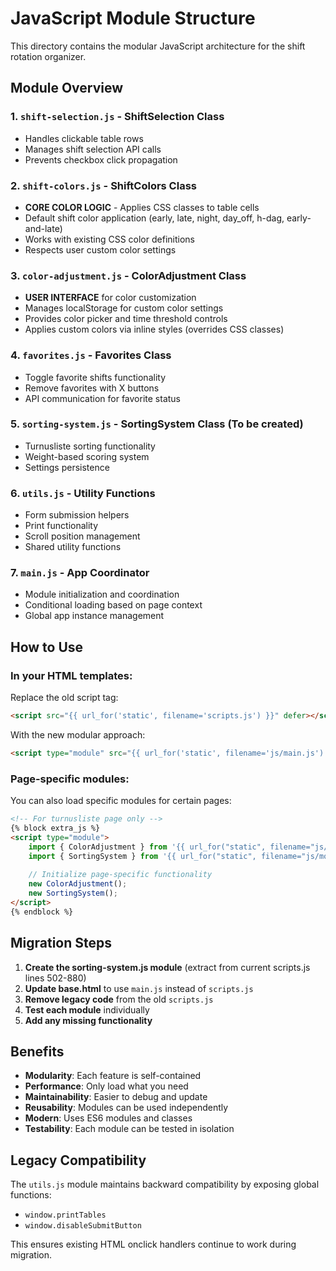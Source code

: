 # JavaScript Module Structure

This directory contains the modular JavaScript architecture for the shift rotation organizer.

## Module Overview

### 1. `shift-selection.js` - ShiftSelection Class
- Handles clickable table rows
- Manages shift selection API calls
- Prevents checkbox click propagation

### 2. `shift-colors.js` - ShiftColors Class
- **CORE COLOR LOGIC** - Applies CSS classes to table cells
- Default shift color application (early, late, night, day_off, h-dag, early-and-late)
- Works with existing CSS color definitions
- Respects user custom color settings

### 3. `color-adjustment.js` - ColorAdjustment Class  
- **USER INTERFACE** for color customization 
- Manages localStorage for custom color settings
- Provides color picker and time threshold controls
- Applies custom colors via inline styles (overrides CSS classes)

### 4. `favorites.js` - Favorites Class
- Toggle favorite shifts functionality
- Remove favorites with X buttons
- API communication for favorite status

### 5. `sorting-system.js` - SortingSystem Class (To be created)
- Turnusliste sorting functionality
- Weight-based scoring system
- Settings persistence

### 6. `utils.js` - Utility Functions
- Form submission helpers
- Print functionality
- Scroll position management
- Shared utility functions

### 7. `main.js` - App Coordinator
- Module initialization and coordination
- Conditional loading based on page context
- Global app instance management

## How to Use

### In your HTML templates:

Replace the old script tag:
```html
<script src="{{ url_for('static', filename='scripts.js') }}" defer></script>
```

With the new modular approach:
```html
<script type="module" src="{{ url_for('static', filename='js/main.js') }}" defer></script>
```

### Page-specific modules:

You can also load specific modules for certain pages:

```html
<!-- For turnusliste page only -->
{% block extra_js %}
<script type="module">
    import { ColorAdjustment } from '{{ url_for("static", filename="js/modules/color-adjustment.js") }}';
    import { SortingSystem } from '{{ url_for("static", filename="js/modules/sorting-system.js") }}';
    
    // Initialize page-specific functionality
    new ColorAdjustment();
    new SortingSystem();
</script>
{% endblock %}
```

## Migration Steps

1. **Create the sorting-system.js module** (extract from current scripts.js lines 502-880)
2. **Update base.html** to use `main.js` instead of `scripts.js`
3. **Remove legacy code** from the old `scripts.js`
4. **Test each module** individually
5. **Add any missing functionality**

## Benefits

- **Modularity**: Each feature is self-contained
- **Performance**: Only load what you need
- **Maintainability**: Easier to debug and update
- **Reusability**: Modules can be used independently
- **Modern**: Uses ES6 modules and classes
- **Testability**: Each module can be tested in isolation

## Legacy Compatibility

The `utils.js` module maintains backward compatibility by exposing global functions:
- `window.printTables`
- `window.disableSubmitButton`

This ensures existing HTML onclick handlers continue to work during migration.
